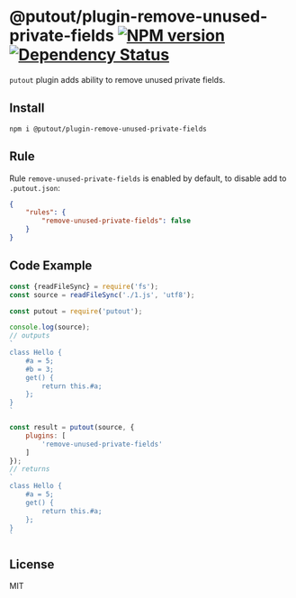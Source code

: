 # @putout/plugin-remove-unused-private-fields [![NPM version][NPMIMGURL]][NPMURL] [![Dependency Status][DependencyStatusIMGURL]][DependencyStatusURL]

[NPMIMGURL]:                https://img.shields.io/npm/v/@putout/plugin-remove-unused-private-fields.svg?style=flat&longCache=true
[NPMURL]:                   https://npmjs.org/package/@putout/plugin-remove-unused-private-fields"npm"

[DependencyStatusURL]:      https://david-dm.org/coderaiser/putout?path=packages/plugin-remove-unused-private-fields
[DependencyStatusIMGURL]:   https://david-dm.org/coderaiser/putout.svg?path=packages/plugin-remove-unused-private-fields

`putout` plugin adds ability to remove unused private fields.

## Install

```
npm i @putout/plugin-remove-unused-private-fields
```

## Rule

Rule `remove-unused-private-fields` is enabled by default, to disable add to `.putout.json`:

```json
{
    "rules": {
        "remove-unused-private-fields": false
    }
}
```

## Code Example

```js
const {readFileSync} = require('fs');
const source = readFileSync('./1.js', 'utf8');

const putout = require('putout');

console.log(source);
// outputs
`
class Hello {
    #a = 5;
    #b = 3;
    get() {
        return this.#a;
    };
}
`

const result = putout(source, {
    plugins: [
        'remove-unused-private-fields'
    ]
});
// returns
`
class Hello {
    #a = 5;
    get() {
        return this.#a;
    };
}
`
```

## License

MIT

